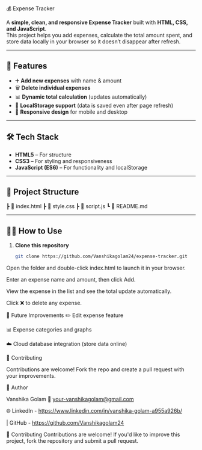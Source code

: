 💰 Expense Tracker

A **simple, clean, and responsive Expense Tracker** built with **HTML, CSS, and JavaScript**.  
This project helps you add expenses, calculate the total amount spent, and store data locally in your browser so it doesn’t disappear after refresh.

---

## 🚀 Features
- ➕ **Add new expenses** with name & amount  
- 🗑️ **Delete individual expenses**  
- 📊 **Dynamic total calculation** (updates automatically)  
- 💾 **LocalStorage support** (data is saved even after page refresh)  
- 📱 **Responsive design** for mobile and desktop  

---

## 🛠️ Tech Stack
- **HTML5** – For structure  
- **CSS3** – For styling and responsiveness  
- **JavaScript (ES6)** – For functionality and localStorage  

---

## 📂 Project Structure
┣ 📄 index.html 
┣ 📄 style.css 
┣ 📄 script.js 
┗ 📄 README.md

---

## 🧑‍💻 How to Use
1. **Clone this repository**
   ```bash
   git clone https://github.com/Vanshikagolam24/expense-tracker.git
Open the folder and double-click index.html to launch it in your browser.

Enter an expense name and amount, then click Add.

View the expense in the list and see the total update automatically.

Click ❌ to delete any expense.

🌱 Future Improvements
✏️ Edit expense feature

📊 Expense categories and graphs

☁️ Cloud database integration (store data online)

🙌 Contributing

Contributions are welcome!
Fork the repo and create a pull request with your improvements.

👩 Author

Vanshika Golam
📧 your-vanshikagolam@gmail.com

🌐 LinkedIn -  https://www.linkedin.com/in/vanshika-golam-a955a926b/

 | GitHub - https://github.com/Vanshikagolam24
 
🙌 Contributing
Contributions are welcome!
If you'd like to improve this project, fork the repository and submit a pull request.
